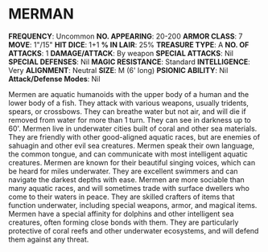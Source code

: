 # MERMAN

**FREQUENCY**: Uncommon
**NO. APPEARING**: 20-200
**ARMOR CLASS**: 7
**MOVE**: 1"/15"
**HIT DICE**: 1+1
**% IN LAIR**: 25%
**TREASURE TYPE**: A
**NO. OF ATTACKS**: 1
**DAMAGE/ATTACK**: By weapon
**SPECIAL ATTACKS**: Nil
**SPECIAL DEFENSES**: Nil
**MAGIC RESISTANCE**: Standard
**INTELLIGENCE**: Very
**ALIGNMENT**: Neutral
**SIZE**: M (6' long)
**PSIONIC ABILITY**: Nil
**Attack/Defense Modes**: Nil

Mermen are aquatic humanoids with the upper body of a human and the lower body of a fish. They attack with various weapons, usually tridents, spears, or crossbows. They can breathe water but not air, and will die if removed from water for more than 1 turn. They can see in darkness up to 60'. Mermen live in underwater cities built of coral and other sea materials. They are friendly with other good-aligned aquatic races, but are enemies of sahuagin and other evil sea creatures. Mermen speak their own language, the common tongue, and can communicate with most intelligent aquatic creatures. Mermen are known for their beautiful singing voices, which can be heard for miles underwater. They are excellent swimmers and can navigate the darkest depths with ease. Mermen are more sociable than many aquatic races, and will sometimes trade with surface dwellers who come to their waters in peace. They are skilled crafters of items that function underwater, including special weapons, armor, and magical items. Mermen have a special affinity for dolphins and other intelligent sea creatures, often forming close bonds with them. They are particularly protective of coral reefs and other underwater ecosystems, and will defend them against any threat.
